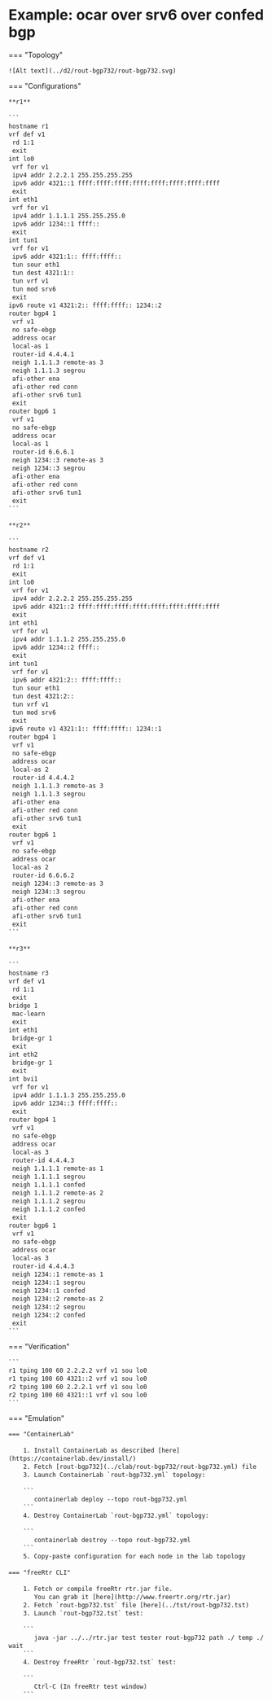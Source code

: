 # Example: ocar over srv6 over confed bgp

=== "Topology"

    ![Alt text](../d2/rout-bgp732/rout-bgp732.svg)

=== "Configurations"

    **r1**

    ```
    hostname r1
    vrf def v1
     rd 1:1
     exit
    int lo0
     vrf for v1
     ipv4 addr 2.2.2.1 255.255.255.255
     ipv6 addr 4321::1 ffff:ffff:ffff:ffff:ffff:ffff:ffff:ffff
     exit
    int eth1
     vrf for v1
     ipv4 addr 1.1.1.1 255.255.255.0
     ipv6 addr 1234::1 ffff::
     exit
    int tun1
     vrf for v1
     ipv6 addr 4321:1:: ffff:ffff::
     tun sour eth1
     tun dest 4321:1::
     tun vrf v1
     tun mod srv6
     exit
    ipv6 route v1 4321:2:: ffff:ffff:: 1234::2
    router bgp4 1
     vrf v1
     no safe-ebgp
     address ocar
     local-as 1
     router-id 4.4.4.1
     neigh 1.1.1.3 remote-as 3
     neigh 1.1.1.3 segrou
     afi-other ena
     afi-other red conn
     afi-other srv6 tun1
     exit
    router bgp6 1
     vrf v1
     no safe-ebgp
     address ocar
     local-as 1
     router-id 6.6.6.1
     neigh 1234::3 remote-as 3
     neigh 1234::3 segrou
     afi-other ena
     afi-other red conn
     afi-other srv6 tun1
     exit
    ```

    **r2**

    ```
    hostname r2
    vrf def v1
     rd 1:1
     exit
    int lo0
     vrf for v1
     ipv4 addr 2.2.2.2 255.255.255.255
     ipv6 addr 4321::2 ffff:ffff:ffff:ffff:ffff:ffff:ffff:ffff
     exit
    int eth1
     vrf for v1
     ipv4 addr 1.1.1.2 255.255.255.0
     ipv6 addr 1234::2 ffff::
     exit
    int tun1
     vrf for v1
     ipv6 addr 4321:2:: ffff:ffff::
     tun sour eth1
     tun dest 4321:2::
     tun vrf v1
     tun mod srv6
     exit
    ipv6 route v1 4321:1:: ffff:ffff:: 1234::1
    router bgp4 1
     vrf v1
     no safe-ebgp
     address ocar
     local-as 2
     router-id 4.4.4.2
     neigh 1.1.1.3 remote-as 3
     neigh 1.1.1.3 segrou
     afi-other ena
     afi-other red conn
     afi-other srv6 tun1
     exit
    router bgp6 1
     vrf v1
     no safe-ebgp
     address ocar
     local-as 2
     router-id 6.6.6.2
     neigh 1234::3 remote-as 3
     neigh 1234::3 segrou
     afi-other ena
     afi-other red conn
     afi-other srv6 tun1
     exit
    ```

    **r3**

    ```
    hostname r3
    vrf def v1
     rd 1:1
     exit
    bridge 1
     mac-learn
     exit
    int eth1
     bridge-gr 1
     exit
    int eth2
     bridge-gr 1
     exit
    int bvi1
     vrf for v1
     ipv4 addr 1.1.1.3 255.255.255.0
     ipv6 addr 1234::3 ffff:ffff::
     exit
    router bgp4 1
     vrf v1
     no safe-ebgp
     address ocar
     local-as 3
     router-id 4.4.4.3
     neigh 1.1.1.1 remote-as 1
     neigh 1.1.1.1 segrou
     neigh 1.1.1.1 confed
     neigh 1.1.1.2 remote-as 2
     neigh 1.1.1.2 segrou
     neigh 1.1.1.2 confed
     exit
    router bgp6 1
     vrf v1
     no safe-ebgp
     address ocar
     local-as 3
     router-id 4.4.4.3
     neigh 1234::1 remote-as 1
     neigh 1234::1 segrou
     neigh 1234::1 confed
     neigh 1234::2 remote-as 2
     neigh 1234::2 segrou
     neigh 1234::2 confed
     exit
    ```

=== "Verification"

    ```
    r1 tping 100 60 2.2.2.2 vrf v1 sou lo0
    r1 tping 100 60 4321::2 vrf v1 sou lo0
    r2 tping 100 60 2.2.2.1 vrf v1 sou lo0
    r2 tping 100 60 4321::1 vrf v1 sou lo0
    ```

=== "Emulation"

    === "ContainerLab"

        1. Install ContainerLab as described [here](https://containerlab.dev/install/)  
        2. Fetch [rout-bgp732](../clab/rout-bgp732/rout-bgp732.yml) file  
        3. Launch ContainerLab `rout-bgp732.yml` topology:  

        ```
           containerlab deploy --topo rout-bgp732.yml  
        ```
        4. Destroy ContainerLab `rout-bgp732.yml` topology:  

        ```
           containerlab destroy --topo rout-bgp732.yml  
        ```
        5. Copy-paste configuration for each node in the lab topology

    === "freeRtr CLI"

        1. Fetch or compile freeRtr rtr.jar file.  
           You can grab it [here](http://www.freertr.org/rtr.jar)  
        2. Fetch `rout-bgp732.tst` file [here](../tst/rout-bgp732.tst)  
        3. Launch `rout-bgp732.tst` test:  

        ```
           java -jar ../../rtr.jar test tester rout-bgp732 path ./ temp ./ wait
        ```
        4. Destroy freeRtr `rout-bgp732.tst` test:  

        ```
           Ctrl-C (In freeRtr test window)
        ```

